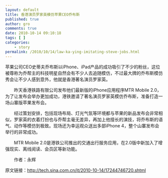 ```yaml
---
layout: default
title: 香港演员罗家英模仿苹果CEO乔布斯
published: true
author: gro
comments: true
date: 2010-10-14 09:10:18
tags: [ ]
categories:
    - story
permalink: /2010/10/14/law-ka-ying-imitating-steve-jobs.html
---
```

[][1]

苹果公司CEO史蒂夫乔布斯以iPhone、iPad产品的成功吸引了不少的粉丝，这位被尊称为乔帮主的科技明星自然会有不少人去追随模仿，不过最大牌的乔布斯模仿秀会让不少人感到意外，他就是香港著名演员罗家英。

　　昨天香港铁路有限公司发布他们最新版的iPhone应用程序MTR Mobile 2.0，为了让发布会举办更加成功，港铁邀请了著名演员罗家英模仿乔布斯，准备打造一场山寨版苹果发布会。

　　经过策划安排，包括现场布局、灯光气氛等环境都与苹果的新品发布会非常相似，罗家英的衣着打扮也与乔帮主毫无差异，再加上他擅长的演技，将乔布斯的语气、动作等模仿到极致。现场还为幸运观众送出多部iPhone 4，整个山寨发布会举行的非常成功。

　　MTR Mobile 2.0是港铁公司推出的交通出行服务应用，在2.0版中新加入了增强现实、离线阅读、会员区等新功能。

　　作者：永辉

原文链接：http://tech.sina.com.cn/it/2010-10-14/17244746720.shtml

 [1]: http://getfreeware.net/wp-content/uploads/2010/10/20101014172335.jpg